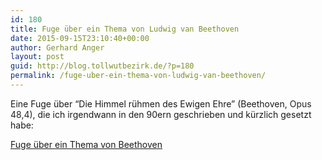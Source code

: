 ```yaml
---
id: 180
title: Fuge über ein Thema von Ludwig van Beethoven
date: 2015-09-15T23:10:40+00:00
author: Gerhard Anger
layout: post
guid: http://blog.tollwutbezirk.de/?p=180
permalink: /fuge-uber-ein-thema-von-ludwig-van-beethoven/
---
```

Eine Fuge über &#8220;Die Himmel rühmen des Ewigen Ehre&#8221; (Beethoven, <span style="color: #252525;">Opus 48,4)</span>, die ich irgendwann in den 90ern geschrieben und kürzlich gesetzt habe:

[Fuge über ein Thema von Beethoven](http://blog.tollwutbezirk.de/wp-content/uploads/2015/09/Fuga_à_4_sopra__Die_Himmel_ruehmen_des_Ewigen_Ehre_1.pdf)